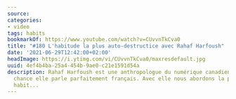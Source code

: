 ```yaml
---
source:
categories:
- video
tags: habits
bookmarkOf: https://www.youtube.com/watch?v=CUvvnTkCva0
title: "#180 L'habitude la plus auto-destructice avec Rahaf Harfoush"
date: '2021-06-29T12:42:00+02:00'
headImage: https://i.ytimg.com/vi/CUvvnTkCva0/maxresdefault.jpg
uuid: 4ef4b4ba-25a4-454b-9ae0-c21e1591d54a
description: Rahaf Harfoush est une anthropologue du numérique canadienne mais par
  chance elle parle parfaitement français. Avec elle nous abordons la plus mauvaise
  habit...
---
```


